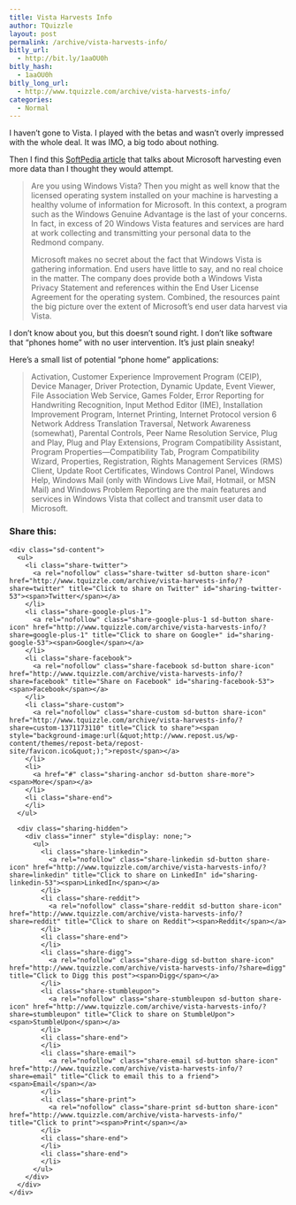 ```yaml
---
title: Vista Harvests Info
author: TQuizzle
layout: post
permalink: /archive/vista-harvests-info/
bitly_url:
  - http://bit.ly/1aaOU0h
bitly_hash:
  - 1aaOU0h
bitly_long_url:
  - http://www.tquizzle.com/archive/vista-harvests-info/
categories:
  - Normal
---
```

I haven&#8217;t gone to Vista. I played with the betas and wasn&#8217;t overly impressed with the whole deal. It was IMO, a big todo about nothing.

Then I find this <a rel="nofollow" target="_blank" href="http://news.softpedia.com/news/Forget-about-the-WGA-20-Windows-Vista-Features-and-Services-Harvest-User-Data-for-Microsoft-58752.shtml">SoftPedia article</a> that talks about Microsoft harvesting even more data than I thought they would attempt.

> Are you using Windows Vista? Then you might as well know that the licensed operating system installed on your machine is harvesting a healthy volume of information for Microsoft. In this context, a program such as the Windows Genuine Advantage is the last of your concerns. In fact, in excess of 20 Windows Vista features and services are hard at work collecting and transmitting your personal data to the Redmond company.
> 
> Microsoft makes no secret about the fact that Windows Vista is gathering information. End users have little to say, and no real choice in the matter. The company does provide both a Windows Vista Privacy Statement and references within the End User License Agreement for the operating system. Combined, the resources paint the big picture over the extent of Microsoft&#8217;s end user data harvest via Vista.

I don&#8217;t know about you, but this doesn&#8217;t sound right. I don&#8217;t like software that &#8220;phones home&#8221; with no user intervention. It&#8217;s just plain sneaky!

Here&#8217;s a small list of potential &#8220;phone home&#8221; applications:

> Activation, Customer Experience Improvement Program (CEIP), Device Manager, Driver Protection, Dynamic Update, Event Viewer, File Association Web Service, Games Folder, Error Reporting for Handwriting Recognition, Input Method Editor (IME), Installation Improvement Program, Internet Printing, Internet Protocol version 6 Network Address Translation Traversal, Network Awareness (somewhat), Parental Controls, Peer Name Resolution Service, Plug and Play, Plug and Play Extensions, Program Compatibility Assistant, Program Properties&#8212;Compatibility Tab, Program Compatibility Wizard, Properties, Registration, Rights Management Services (RMS) Client, Update Root Certificates, Windows Control Panel, Windows Help, Windows Mail (only with Windows Live Mail, Hotmail, or MSN Mail) and Windows Problem Reporting are the main features and services in Windows Vista that collect and transmit user data to Microsoft. 

<div class="sharedaddy sd-sharing-enabled">
  <div class="robots-nocontent sd-block sd-social sd-social-icon-text sd-sharing">
    <h3 class="sd-title">
      Share this:
    </h3>
    
    <div class="sd-content">
      <ul>
        <li class="share-twitter">
          <a rel="nofollow" class="share-twitter sd-button share-icon" href="http://www.tquizzle.com/archive/vista-harvests-info/?share=twitter" title="Click to share on Twitter" id="sharing-twitter-53"><span>Twitter</span></a>
        </li>
        <li class="share-google-plus-1">
          <a rel="nofollow" class="share-google-plus-1 sd-button share-icon" href="http://www.tquizzle.com/archive/vista-harvests-info/?share=google-plus-1" title="Click to share on Google+" id="sharing-google-53"><span>Google</span></a>
        </li>
        <li class="share-facebook">
          <a rel="nofollow" class="share-facebook sd-button share-icon" href="http://www.tquizzle.com/archive/vista-harvests-info/?share=facebook" title="Share on Facebook" id="sharing-facebook-53"><span>Facebook</span></a>
        </li>
        <li class="share-custom">
          <a rel="nofollow" class="share-custom sd-button share-icon" href="http://www.tquizzle.com/archive/vista-harvests-info/?share=custom-1371173110" title="Click to share"><span style="background-image:url(&quot;http://www.repost.us/wp-content/themes/repost-beta/repost-site/favicon.ico&quot;);">repost</span></a>
        </li>
        <li>
          <a href="#" class="sharing-anchor sd-button share-more"><span>More</span></a>
        </li>
        <li class="share-end">
        </li>
      </ul>
      
      <div class="sharing-hidden">
        <div class="inner" style="display: none;">
          <ul>
            <li class="share-linkedin">
              <a rel="nofollow" class="share-linkedin sd-button share-icon" href="http://www.tquizzle.com/archive/vista-harvests-info/?share=linkedin" title="Click to share on LinkedIn" id="sharing-linkedin-53"><span>LinkedIn</span></a>
            </li>
            <li class="share-reddit">
              <a rel="nofollow" class="share-reddit sd-button share-icon" href="http://www.tquizzle.com/archive/vista-harvests-info/?share=reddit" title="Click to share on Reddit"><span>Reddit</span></a>
            </li>
            <li class="share-end">
            </li>
            <li class="share-digg">
              <a rel="nofollow" class="share-digg sd-button share-icon" href="http://www.tquizzle.com/archive/vista-harvests-info/?share=digg" title="Click to Digg this post"><span>Digg</span></a>
            </li>
            <li class="share-stumbleupon">
              <a rel="nofollow" class="share-stumbleupon sd-button share-icon" href="http://www.tquizzle.com/archive/vista-harvests-info/?share=stumbleupon" title="Click to share on StumbleUpon"><span>StumbleUpon</span></a>
            </li>
            <li class="share-end">
            </li>
            <li class="share-email">
              <a rel="nofollow" class="share-email sd-button share-icon" href="http://www.tquizzle.com/archive/vista-harvests-info/?share=email" title="Click to email this to a friend"><span>Email</span></a>
            </li>
            <li class="share-print">
              <a rel="nofollow" class="share-print sd-button share-icon" href="http://www.tquizzle.com/archive/vista-harvests-info/" title="Click to print"><span>Print</span></a>
            </li>
            <li class="share-end">
            </li>
            <li class="share-end">
            </li>
          </ul>
        </div>
      </div>
    </div>
  </div>
</div>